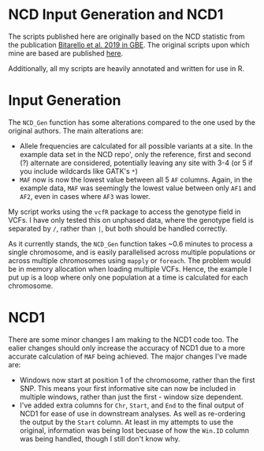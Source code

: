 # NCD Input Generation and NCD1

The scripts published here are originally based on the NCD statistic from the publication [Bitarello et al. 2019 in GBE](https://academic.oup.com/gbe/article/10/3/939/4938688). The original scripts upon which mine are based are published [here](https://github.com/bbitarello/NCD-Statistics). 

Additionally, all my scripts are heavily annotated and written for use in R. 

# Input Generation

The ```NCD_Gen``` function has some alterations compared to the one used by the original authors. The main alterations are:
* Allele frequencies are calculated for all possible variants at a site. In the example data set in the NCD repo', only the reference, first and second (?) alternate are considered, potentially leaving any site with 3-4 (or 5 if you include wildcards like GATK's ```*```)
* ```MAF``` now is now the lowest value between all 5 ```AF``` columns. Again, in the example data, ```MAF``` was seemingly the lowest value between only ```AF1``` and ```AF2```, even in cases where ```AF3``` was lower.

My script works using the ```vcfR``` package to access the genotype field in VCFs. I have only tested this on unphased data, where the genotype field is separated by ```/```, rather than ```|```, but both should be handled correctly. 

As it currently stands, the ```NCD_Gen``` function takes ~0.6 minutes to process a single chromosome, and is easily parallelised across multiple populations or across multiple chromosomes using ```mapply``` or ```foreach```. The problem would be in memory allocation when loading multiple VCFs. Hence, the example I put up is a loop where only one population at a time is calculated for each chromosome.  

# NCD1

There are some minor changes I am making to the NCD1 code too. The ealier changes should only increase the accuracy of NCD1 due to a more accurate calculation of ```MAF``` being achieved. The major changes I've made are:
* Windows now start at position 1 of the chromosome, rather than the first SNP. This means your first informative site can now be included in multiple windows, rather than just the first - window size dependent. 
* I've added extra columns for ```Chr```, ```Start```, and ```End``` to the final output of NCD1 for ease of use in downstream analyses. As well as re-ordering the output by the ```Start``` column. At least in my attempts to use the original, information was being lost becuase of how the ```Win.ID``` column was being handled, though I still don't know why.  
